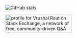 <!-- [![Anurag's GitHub stats](https://github-readme-stats.vercel.app/api?username=vrushalrt)](https://github.com/anuraghazra/github-readme-stats) -->
![GitHub stats](https://github-readme-stats.vercel.app/api?username=vrushalrt&show_icons=true&theme=radical)

<a href="https://stackexchange.com/users/7003728"><img src="https://stackexchange.com/users/flair/7003728.png" width="208" height="58" alt="profile for Vrushal Raut on Stack Exchange, a network of free, community-driven Q&amp;A sites" title="profile for Vrushal Raut on Stack Exchange, a network of free, community-driven Q&amp;A sites"></a>
